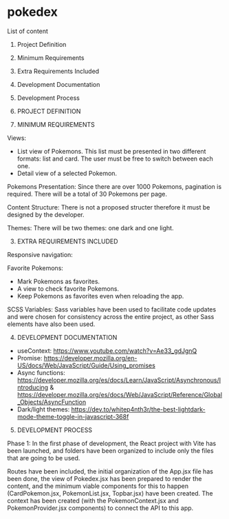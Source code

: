# pokedex

List of content

1. Project Definition
2. Minimum Requirements
3. Extra Requirements Included
4. Development Documentation
5. Development Process


1. PROJECT DEFINITION

2. MINIMUM REQUIREMENTS

Views: 
- List view of Pokemons. This list must be presented in two different formats: list and card. The user must be free to switch between each one.
- Detail view of a selected Pokemon.

Pokemons Presentation:
Since there are over 1000 Pokemons, pagination is required. There will be a total of 30 Pokemons per page.

Content Structure:
There is not a proposed structer therefore it must be designed by the developer.

Themes:
There will be two themes: one dark and one light.



3. EXTRA REQUIREMENTS INCLUDED

Responsive navigation:

Favorite Pokemons:
- Mark Pokemons as favorites.
- A view to check favorite Pokemons.
- Keep Pokemons as favorites even when reloading the app.

SCSS Variables: Sass variables have been used to facilitate code updates and were chosen for consistency across the entire project, as other Sass elements have also been used.


4. DEVELOPMENT DOCUMENTATION

- useContext: https://www.youtube.com/watch?v=Ae33_gdJgnQ
- Promise: https://developer.mozilla.org/en-US/docs/Web/JavaScript/Guide/Using_promises
- Async functions: https://developer.mozilla.org/es/docs/Learn/JavaScript/Asynchronous/Introducing
& https://developer.mozilla.org/es/docs/Web/JavaScript/Reference/Global_Objects/AsyncFunction
- Dark/light themes: https://dev.to/whitep4nth3r/the-best-lightdark-mode-theme-toggle-in-javascript-368f


5. DEVELOPMENT PROCESS

Phase 1:
In the first phase of development, the React project with Vite has been launched, and folders have been organized to include only the files that are going to be used.

Routes have been included, the initial organization of the App.jsx file has been done, the view of Pokedex.jsx has been prepared to render the content, and the minimum viable components for this to happen (CardPokemon.jsx, PokemonList.jsx, Topbar.jsx) have been created. The context has been created (with the PokemonContext.jsx and PokemonProvider.jsx components) to connect the API to this app.
